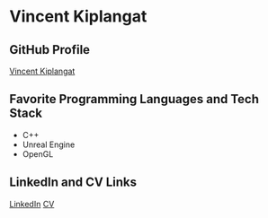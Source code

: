 # Vincent Kiplangat

## GitHub Profile
[Vincent Kiplangat](https://github.com/Vincent-Kiplangat)

## Favorite Programming Languages and Tech Stack
- C++
- Unreal Engine
- OpenGL

## LinkedIn and CV Links
[LinkedIn](https://www.linkedin.com/in/vincent-kiplangat)
[CV](https://example.com/vincent-kiplangat-cv)